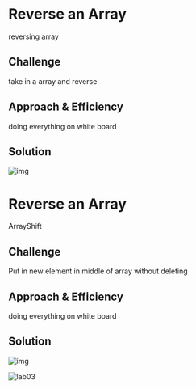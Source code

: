 # Reverse an Array
reversing array

## Challenge
take in a array and reverse

## Approach & Efficiency
doing everything on white board
## Solution
![img](ArrayReverse.jpg)

# Reverse an Array
ArrayShift

## Challenge
Put in new element in middle of array without deleting

## Approach & Efficiency
doing everything on white board
## Solution
![img](ArrayShift.jpg)


![lab03](https://github.com/jjdeforrest/code-challenges-401/issues/2#issue-549125471)

